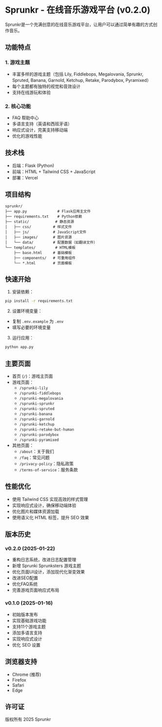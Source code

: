 # Sprunkr - 在线音乐游戏平台 (v0.2.0)

Sprunkr是一个充满创意的在线音乐游戏平台，让用户可以通过简单有趣的方式创作音乐。

## 功能特点

### 1. 游戏主题
- 丰富多样的游戏主题（包括 Lily, Fiddlebops, Megalovania, Sprunkr, Spruted, Banana, Garnold, Ketchup, Retake, Parodybox, Pyramixed）
- 每个主题都有独特的视觉和音效设计
- 支持在线游玩和体验

### 2. 核心功能
- FAQ 帮助中心
- 多语言支持（英语和西班牙语）
- 响应式设计，完美支持移动端
- 优化的游戏性能

## 技术栈
- 后端：Flask (Python)
- 前端：HTML + Tailwind CSS + JavaScript
- 部署：Vercel

## 项目结构

```
sprunkr/
├── app.py              # Flask应用主文件
├── requirements.txt    # Python依赖
├── static/            # 静态资源
│   ├── css/          # 样式文件
│   ├── js/           # JavaScript文件
│   ├── images/       # 图片资源
│   └── data/         # 配置数据（如翻译文件）
└── templates/         # HTML模板
    ├── base.html     # 基础模板
    ├── components/   # 可重用组件
    └── *.html        # 页面模板
```

## 快速开始

1. 安装依赖：
```bash
pip install -r requirements.txt
```

2. 设置环境变量：
- 复制 `.env.example` 为 `.env`
- 填写必要的环境变量

3. 运行应用：
```bash
python app.py
```

## 主要页面

- 首页 (`/`)：游戏主页面
- 游戏页面：
  - `/sprunki-lily`
  - `/sprunki-fiddlebops`
  - `/sprunki-megalovania`
  - `/sprunki-sprunkr`
  - `/sprunki-spruted`
  - `/sprunki-banana`
  - `/sprunki-garnold`
  - `/sprunki-ketchup`
  - `/sprunki-retake-but-human`
  - `/sprunki-parodybox`
  - `/sprunki-pyramixed`
- 其他页面：
  - `/about`：关于我们
  - `/faq`：常见问题
  - `/privacy-policy`：隐私政策
  - `/terms-of-service`：服务条款

## 性能优化

- 使用 Tailwind CSS 实现高效的样式管理
- 实现响应式设计，确保移动端体验
- 优化图片和媒体资源加载
- 使用语义化 HTML 标签，提升 SEO 效果

## 版本历史

### v0.2.0 (2025-01-22)
- 重构日志系统，改进日志配置管理
- 新增 Sprunki Sprunksters 游戏主题
- 优化页面UI设计，添加现代化渐变效果
- 改进SEO配置
- 优化FAQ系统
- 完善游戏页面响应式布局

### v0.1.0 (2025-01-16)
- 初始版本发布
- 实现基础游戏功能
- 支持11个游戏主题
- 添加多语言支持
- 实现响应式设计
- 优化 SEO 设置

## 浏览器支持
- Chrome (推荐)
- Firefox
- Safari
- Edge

## 许可证
版权所有 2025 Sprunkr
